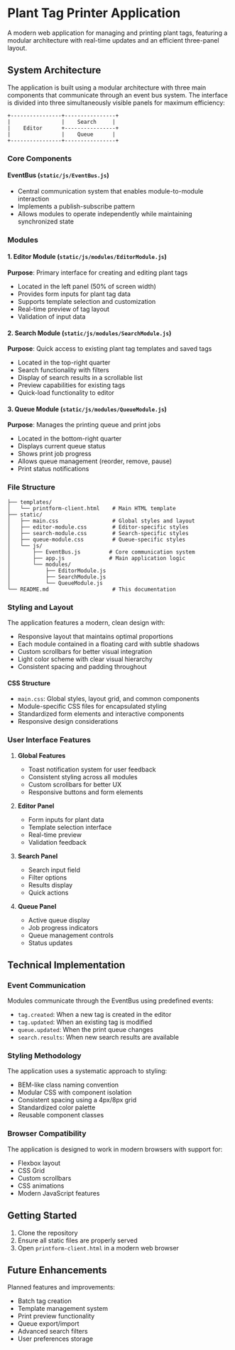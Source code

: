 # Plant Tag Printer Application

A modern web application for managing and printing plant tags, featuring a modular architecture with real-time updates and an efficient three-panel layout.

## System Architecture

The application is built using a modular architecture with three main components that communicate through an event bus system. The interface is divided into three simultaneously visible panels for maximum efficiency:

```
+----------------+----------------+
|                |    Search     |
|    Editor      +----------------+
|                |    Queue      |
+----------------+----------------+
```

### Core Components

#### EventBus (`static/js/EventBus.js`)
- Central communication system that enables module-to-module interaction
- Implements a publish-subscribe pattern
- Allows modules to operate independently while maintaining synchronized state

### Modules

#### 1. Editor Module (`static/js/modules/EditorModule.js`)
**Purpose**: Primary interface for creating and editing plant tags
- Located in the left panel (50% of screen width)
- Provides form inputs for plant tag data
- Supports template selection and customization
- Real-time preview of tag layout
- Validation of input data

#### 2. Search Module (`static/js/modules/SearchModule.js`)
**Purpose**: Quick access to existing plant tag templates and saved tags
- Located in the top-right quarter
- Search functionality with filters
- Display of search results in a scrollable list
- Preview capabilities for existing tags
- Quick-load functionality to editor

#### 3. Queue Module (`static/js/modules/QueueModule.js`)
**Purpose**: Manages the printing queue and print jobs
- Located in the bottom-right quarter
- Displays current queue status
- Shows print job progress
- Allows queue management (reorder, remove, pause)
- Print status notifications

### File Structure

```
├── templates/
│   └── printform-client.html    # Main HTML template
├── static/
│   ├── main.css                 # Global styles and layout
│   ├── editor-module.css        # Editor-specific styles
│   ├── search-module.css        # Search-specific styles
│   ├── queue-module.css         # Queue-specific styles
│   └── js/
│       ├── EventBus.js         # Core communication system
│       ├── app.js              # Main application logic
│       └── modules/
│           ├── EditorModule.js
│           ├── SearchModule.js
│           └── QueueModule.js
└── README.md                    # This documentation
```

### Styling and Layout

The application features a modern, clean design with:
- Responsive layout that maintains optimal proportions
- Each module contained in a floating card with subtle shadows
- Custom scrollbars for better visual integration
- Light color scheme with clear visual hierarchy
- Consistent spacing and padding throughout

#### CSS Structure
- `main.css`: Global styles, layout grid, and common components
- Module-specific CSS files for encapsulated styling
- Standardized form elements and interactive components
- Responsive design considerations

### User Interface Features

1. **Global Features**
   - Toast notification system for user feedback
   - Consistent styling across all modules
   - Custom scrollbars for better UX
   - Responsive buttons and form elements

2. **Editor Panel**
   - Form inputs for plant data
   - Template selection interface
   - Real-time preview
   - Validation feedback

3. **Search Panel**
   - Search input field
   - Filter options
   - Results display
   - Quick actions

4. **Queue Panel**
   - Active queue display
   - Job progress indicators
   - Queue management controls
   - Status updates

## Technical Implementation

### Event Communication

Modules communicate through the EventBus using predefined events:
- `tag.created`: When a new tag is created in the editor
- `tag.updated`: When an existing tag is modified
- `queue.updated`: When the print queue changes
- `search.results`: When new search results are available

### Styling Methodology

The application uses a systematic approach to styling:
- BEM-like class naming convention
- Modular CSS with component isolation
- Consistent spacing using a 4px/8px grid
- Standardized color palette
- Reusable component classes

### Browser Compatibility

The application is designed to work in modern browsers with support for:
- Flexbox layout
- CSS Grid
- Custom scrollbars
- CSS animations
- Modern JavaScript features

## Getting Started

1. Clone the repository
2. Ensure all static files are properly served
3. Open `printform-client.html` in a modern web browser

## Future Enhancements

Planned features and improvements:
- Batch tag creation
- Template management system
- Print preview functionality
- Queue export/import
- Advanced search filters
- User preferences storage 